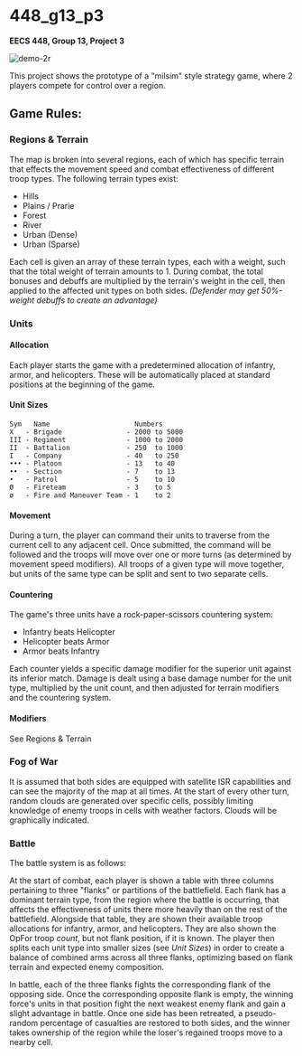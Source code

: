 # 448_g13_p3
**EECS 448, Group 13, Project 3**

![demo-2r](https://user-images.githubusercontent.com/40438470/160699786-9af2a8b4-62f1-4ea7-ab64-c57cb734e1af.png)


This project shows the prototype of a "milsim" style strategy game, where 2 players compete for control over a region.

## Game Rules: 

### Regions & Terrain
The map is broken into several regions, each of which has specific terrain that effects the movement speed and combat effectiveness of different troop types.
The following terrain types exist:
 * Hills
 * Plains / Prarie
 * Forest
 * River
 * Urban (Dense) 
 * Urban (Sparse)

Each cell is given an array of these terrain types, each with a weight, such that the total weight of terrain amounts to 1. 
During combat, the total bonuses and debuffs are multiplied by the terrain's weight in the cell, then applied to the affected unit types on both sides. *(Defender may get 50%-weight debuffs to create an advantage)*

### Units

#### Allocation
Each player starts the game with a predetermined allocation of infantry, armor, and helicopters. These will be automatically placed at standard positions at the beginning of the game.

#### Unit Sizes

```
Sym   Name                     Numbers
X   - Brigade                - 2000 to 5000
III - Regiment               - 1000 to 2000
II  - Battalion              - 250  to 1000
I   - Company                - 40   to 250
••• - Platoon                - 13   to 40
••  - Section                - 7    to 13
•   - Patrol                 - 5    to 10
Ø   - Fireteam               - 3    to 5
ø   - Fire and Maneuver Team - 1    to 2
```

#### Movement
During a turn, the player can command their units to traverse from the current cell to any adjacent cell. Once submitted, the command will be followed and the troops will move over one or more turns (as determined by movement speed modifiers).
All troops of a given type will move together, but units of the same type can be split and sent to two separate cells.

#### Countering
The game's three units have a rock-paper-scissors countering system:
 * Infantry beats Helicopter
 * Helicopter beats Armor
 * Armor beats Infantry

Each counter yields a specific damage modifier for the superior unit against its inferior match.
Damage is dealt using a base damage number for the unit type, multiplied by the unit count, and then adjusted for terrain modifiers and the countering system. 

#### Modifiers
See Regions & Terrain

### Fog of War
It is assumed that both sides are equipped with satellite ISR capabilities and can see the majority of the map at all times.
At the start of every other turn, random clouds are generated over specific cells, possibly limiting knowledge of enemy troops in cells with weather factors.
Clouds will be graphically indicated.

### Battle

The battle system is as follows:

At the start of combat, each player is shown a table with three columns pertaining to three "flanks" or partitions of the battlefield. Each flank has a dominant terrain type, from the region where the battle is occurring, that affects the effectiveness of units there more heavily than on the rest of the battlefield.
Alongside that table, they are shown their available troop allocations for infantry, armor, and helicopters. They are also shown the OpFor troop *count*, but not flank position, if it is known.
The player then splits each unit type into smaller sizes (see *Unit Sizes*) in order to create a balance of combined arms across all three flanks, optimizing based on flank terrain and expected enemy composition.

In battle, each of the three flanks fights the corresponding flank of the opposing side. Once the corresponding opposite flank is empty, the winning force's units in that position fight the next weakest enemy flank and gain a slight advantage in battle.
Once one side has been retreated, a pseudo-random percentage of casualties are restored to both sides, and the winner takes ownership of the region while the loser's regained troops move to a nearby cell.

 
